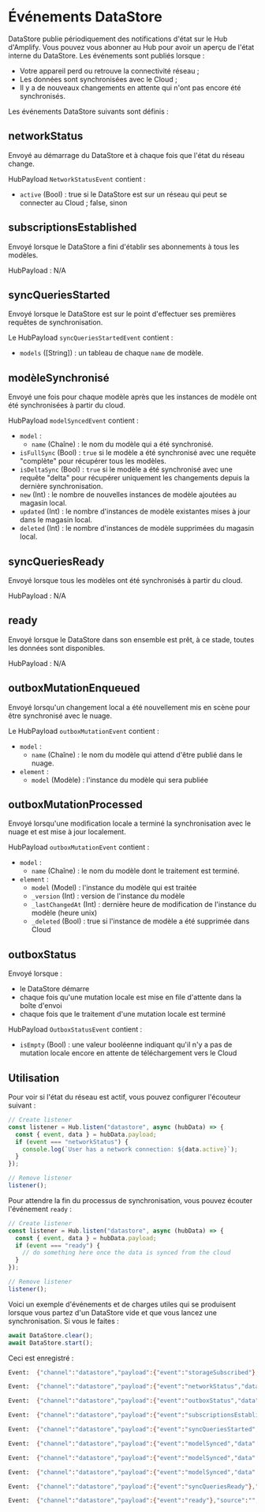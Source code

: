 # Événements DataStore

DataStore publie périodiquement des notifications d'état sur le Hub d'Amplify. Vous pouvez vous abonner au Hub pour avoir un aperçu de l'état interne du DataStore. Les événements sont publiés lorsque :

- Votre appareil perd ou retrouve la connectivité réseau ;
- Les données sont synchronisées avec le Cloud ;
- Il y a de nouveaux changements en attente qui n'ont pas encore été synchronisés.

Les événements DataStore suivants sont définis :

## networkStatus

Envoyé au démarrage du DataStore et à chaque fois que l'état du réseau change.

HubPayload `NetworkStatusEvent` contient :

- `active` (Bool) : true si le DataStore est sur un réseau qui peut se connecter au Cloud ; false, sinon

## subscriptionsEstablished

Envoyé lorsque le DataStore a fini d'établir ses abonnements à tous les modèles.

HubPayload : N/A

## syncQueriesStarted

Envoyé lorsque le DataStore est sur le point d'effectuer ses premières requêtes de synchronisation.

Le HubPayload `syncQueriesStartedEvent` contient :

- `models` ([String]) : un tableau de chaque `name` de modèle.

## modèleSynchronisé

Envoyé une fois pour chaque modèle après que les instances de modèle ont été synchronisées à partir du cloud.

HubPayload `modelSyncedEvent` contient :

- `model` :
  - `name` (Chaîne) : le nom du modèle qui a été synchronisé.
- `isFullSync` (Bool) : `true` si le modèle a été synchronisé avec une requête "complète" pour récupérer tous les modèles.
- `isDeltaSync` (Bool) : `true` si le modèle a été synchronisé avec une requête "delta" pour récupérer uniquement les changements depuis la dernière synchronisation.
- `new` (Int) : le nombre de nouvelles instances de modèle ajoutées au magasin local.
- `updated` (Int) : le nombre d'instances de modèle existantes mises à jour dans le magasin local.
- `deleted` (Int) : le nombre d'instances de modèle supprimées du magasin local.

## syncQueriesReady

Envoyé lorsque tous les modèles ont été synchronisés à partir du cloud.

HubPayload : N/A

## ready

Envoyé lorsque le DataStore dans son ensemble est prêt, à ce stade, toutes les données sont disponibles.

HubPayload : N/A

## outboxMutationEnqueued

Envoyé lorsqu'un changement local a été nouvellement mis en scène pour être synchronisé avec le nuage.

Le HubPayload `outboxMutationEvent` contient :

- `model` :
  - `name` (Chaîne) : le nom du modèle qui attend d'être publié dans le nuage.
- `element` :
  - `model` (Modèle) : l'instance du modèle qui sera publiée

## outboxMutationProcessed

Envoyé lorsqu'une modification locale a terminé la synchronisation avec le nuage et est mise à jour localement.

HubPayload `outboxMutationEvent` contient :

- `model` :
  - `name` (Chaîne) : le nom du modèle dont le traitement est terminé.
- `element` :
  - `model` (Model) : l'instance du modèle qui est traitée
  - `_version` (Int) : version de l'instance du modèle
  - `_lastChangedAt` (Int) : dernière heure de modification de l'instance du modèle (heure unix)
  - `_deleted` (Bool) : true si l'instance de modèle a été supprimée dans Cloud

## outboxStatus

Envoyé lorsque :

- le DataStore démarre
- chaque fois qu'une mutation locale est mise en file d'attente dans la boîte d'envoi
- chaque fois que le traitement d'une mutation locale est terminé

HubPayload `OutboxStatusEvent` contient :

- `isEmpty` (Bool) : une valeur booléenne indiquant qu'il n'y a pas de mutation locale encore en attente de téléchargement vers le Cloud

## Utilisation

Pour voir si l'état du réseau est actif, vous pouvez configurer l'écouteur suivant :

```js
// Create listener
const listener = Hub.listen("datastore", async (hubData) => {
  const { event, data } = hubData.payload;
  if (event === "networkStatus") {
    console.log(`User has a network connection: ${data.active}`);
  }
});

// Remove listener
listener();
```

Pour attendre la fin du processus de synchronisation, vous pouvez écouter l'événement `ready` :

```js
// Create listener
const listener = Hub.listen("datastore", async (hubData) => {
  const { event, data } = hubData.payload;
  if (event === "ready") {
    // do something here once the data is synced from the cloud
  }
});

// Remove listener
listener();
```

Voici un exemple d'événements et de charges utiles qui se produisent lorsque vous partez d'un DataStore vide et que vous lancez une synchronisation. Si vous le faites :

```js
await DataStore.clear();
await DataStore.start();
```

Ceci est enregistré :

```bash
Event:  {"channel":"datastore","payload":{"event":"storageSubscribed"},"source":"","patternInfo":[]}

Event:  {"channel":"datastore","payload":{"event":"networkStatus","data":{"active":true}},"source":"","patternInfo":[]}

Event:  {"channel":"datastore","payload":{"event":"outboxStatus","data":{"isEmpty":true}},"source":"","patternInfo":[]}

Event:  {"channel":"datastore","payload":{"event":"subscriptionsEstablished"},"source":"","patternInfo":[]}

Event:  {"channel":"datastore","payload":{"event":"syncQueriesStarted","data":{"models":["ModelX","ModelY","ModelLala"]}},"source":"","patternInfo":[]}

Event:  {"channel":"datastore","payload":{"event":"modelSynced","data":{"isFullSync":true,"isDeltaSync":false,"counts":{"new":5,"updated":0,"deleted":2}}},"source":"","patternInfo":[]}

Event:  {"channel":"datastore","payload":{"event":"modelSynced","data":{"isFullSync":true,"isDeltaSync":false,"counts":{"new":296,"updated":0,"deleted":2}}},"source":"","patternInfo":[]}

Event:  {"channel":"datastore","payload":{"event":"modelSynced","data":{"isFullSync":true,"isDeltaSync":false,"counts":{"new":8155,"updated":0,"deleted":0}}},"source":"","patternInfo":[]}

Event:  {"channel":"datastore","payload":{"event":"syncQueriesReady"},"source":"","patternInfo":[]}

Event:  {"channel":"datastore","payload":{"event":"ready"},"source":"","patternInfo":[]}
```
